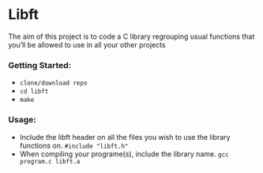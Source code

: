 # Libft
The aim of this project is to code a C library regrouping usual functions that
you’ll be allowed to use in all your other projects

### Getting Started:
* `clone/download repo`
* `cd libft`
* `make`

### Usage:
* Include the libft header on all the files you wish to use the library functions on. `#include "libft.h"`
* When compiling your programe(s), include the library name.  `gcc program.c libft.a`
